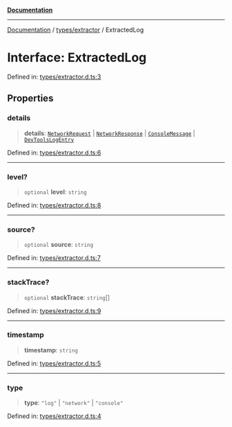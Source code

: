 [**Documentation**](../../../README.md)

***

[Documentation](../../../README.md) / [types/extractor](../README.md) / ExtractedLog

# Interface: ExtractedLog

Defined in: [types/extractor.d.ts:3](https://github.com/Jason-Vaughan/CLiTS/blob/08dc9183978ffe290c0eea07fbaf407630d61e44/src/types/extractor.d.ts#L3)

## Properties

### details

> **details**: [`NetworkRequest`](../../chrome-types/interfaces/NetworkRequest.md) \| [`NetworkResponse`](../../chrome-types/interfaces/NetworkResponse.md) \| [`ConsoleMessage`](../../chrome-types/interfaces/ConsoleMessage.md) \| [`DevToolsLogEntry`](../../chrome-types/interfaces/DevToolsLogEntry.md)

Defined in: [types/extractor.d.ts:6](https://github.com/Jason-Vaughan/CLiTS/blob/08dc9183978ffe290c0eea07fbaf407630d61e44/src/types/extractor.d.ts#L6)

***

### level?

> `optional` **level**: `string`

Defined in: [types/extractor.d.ts:8](https://github.com/Jason-Vaughan/CLiTS/blob/08dc9183978ffe290c0eea07fbaf407630d61e44/src/types/extractor.d.ts#L8)

***

### source?

> `optional` **source**: `string`

Defined in: [types/extractor.d.ts:7](https://github.com/Jason-Vaughan/CLiTS/blob/08dc9183978ffe290c0eea07fbaf407630d61e44/src/types/extractor.d.ts#L7)

***

### stackTrace?

> `optional` **stackTrace**: `string`[]

Defined in: [types/extractor.d.ts:9](https://github.com/Jason-Vaughan/CLiTS/blob/08dc9183978ffe290c0eea07fbaf407630d61e44/src/types/extractor.d.ts#L9)

***

### timestamp

> **timestamp**: `string`

Defined in: [types/extractor.d.ts:5](https://github.com/Jason-Vaughan/CLiTS/blob/08dc9183978ffe290c0eea07fbaf407630d61e44/src/types/extractor.d.ts#L5)

***

### type

> **type**: `"log"` \| `"network"` \| `"console"`

Defined in: [types/extractor.d.ts:4](https://github.com/Jason-Vaughan/CLiTS/blob/08dc9183978ffe290c0eea07fbaf407630d61e44/src/types/extractor.d.ts#L4)
